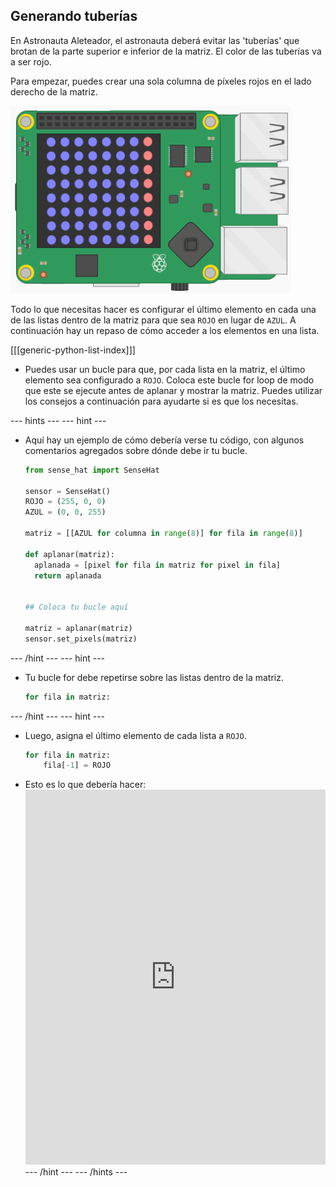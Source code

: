 ## Generando tuberías

En Astronauta Aleteador, el astronauta deberá evitar las 'tuberías' que brotan de la parte superior e inferior de la matriz. El color de las tuberías va a ser rojo.

Para empezar, puedes crear una sola columna de píxeles rojos en el lado derecho de la matriz.

![columnas](images/SH-1.png)

Todo lo que necesitas hacer es configurar el último elemento en cada una de las listas dentro de la matriz para que sea `ROJO` en lugar de `AZUL`. A continuación hay un repaso de cómo acceder a los elementos en una lista.

[[[generic-python-list-index]]]

- Puedes usar un bucle para que, por cada lista en la matriz, el último elemento sea configurado a `ROJO`. Coloca este bucle for loop de modo que este se ejecute antes de aplanar y mostrar la matriz. Puedes utilizar los consejos a continuación para ayudarte si es que los necesitas.

--- hints --- --- hint ---
- Aquí hay un ejemplo de cómo debería verse tu código, con algunos comentarios agregados sobre dónde debe ir tu bucle.
    ```python
    from sense_hat import SenseHat

    sensor = SenseHat()
    ROJO = (255, 0, 0)
    AZUL = (0, 0, 255)

    matriz = [[AZUL for columna in range(8)] for fila in range(8)]

    def aplanar(matriz):
      aplanada = [pixel for fila in matriz for pixel in fila]
      return aplanada


    ## Coloca tu bucle aquí

    matriz = aplanar(matriz)
    sensor.set_pixels(matriz)
    ```
--- /hint --- --- hint ---
- Tu bucle for debe repetirse sobre las listas dentro de la matriz.
    ```python
    for fila in matriz:
    ```
--- /hint --- --- hint ---
- Luego, asigna el último elemento de cada lista a `ROJO`.
    ```python
    for fila in matriz:
        fila[-1] = ROJO
    ```
- Esto es lo que debería hacer: <iframe src="https://trinket.io/embed/python/55875860f1" width="100%" height="600" frameborder="0" marginwidth="0" marginheight="0" allowfullscreen mark="crwd-mark"></iframe> --- /hint --- --- /hints ---
